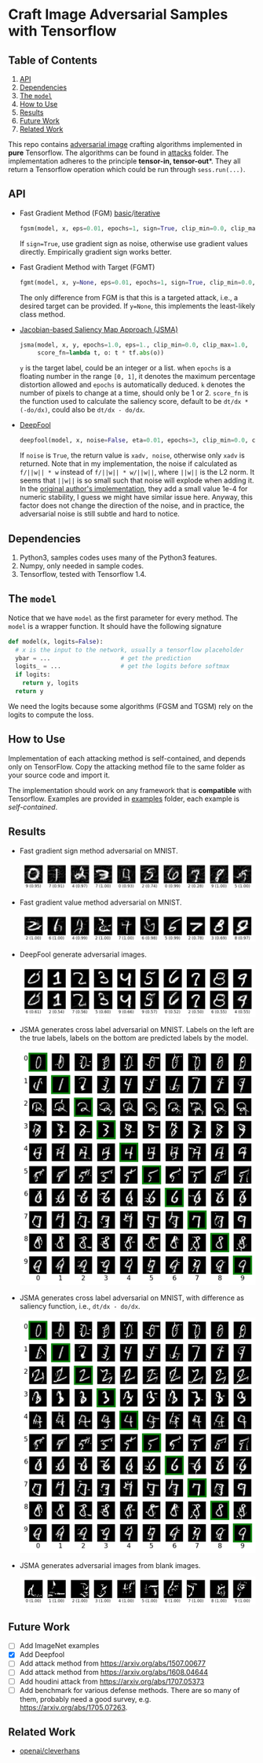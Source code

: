 Craft Image Adversarial Samples with Tensorflow
===============================================

## Table of Contents

1. [API](#api)
2. [Dependencies](#dependencies)
3. [The `model`](#the-model)
4. [How to Use](#how-to-use)
5. [Results](#results)
6. [Future Work](#future-work)
7. [Related Work](#related-work)

This repo contains [adversarial image](https://arxiv.org/abs/1312.6199) crafting algorithms implemented in
**pure** Tensorflow.  The algorithms can be found in [attacks](attacks) folder.  The
implementation adheres to the principle **tensor-in, tensor-out***.  They all
return a Tensorflow operation which could be run through `sess.run(...)`.

## API

- Fast Gradient Method (FGM) [basic](https://arxiv.org/abs/1412.6572/)/[iterative](https://arxiv.org/abs/1607.02533)

  ```python
  fgsm(model, x, eps=0.01, epochs=1, sign=True, clip_min=0.0, clip_max=1.0)
  ```

  If `sign=True`, use gradient sign as noise, otherwise use gradient values
  directly.  Empirically gradient sign works better.

- Fast Gradient Method with Target (FGMT)

  ```python
  fgmt(model, x, y=None, eps=0.01, epochs=1, sign=True, clip_min=0.0, clip_max=1.0):
  ```

  The only difference from FGM is that this is a targeted attack, i.e., a
  desired target can be provided.  If `y=None`, this implements the least-likely
  class method.

- [Jacobian-based Saliency Map Approach (JSMA)](https://arxiv.org/abs/1511.07528)

  ```python
  jsma(model, x, y, epochs=1.0, eps=1., clip_min=0.0, clip_max=1.0,
       score_fn=lambda t, o: t * tf.abs(o))
  ```

  `y` is the target label, could be an integer or a list.  when `epochs` is a
  floating number in the range `[0, 1]`, it denotes the maximum percentage
  distortion allowed and `epochs` is automatically deduced.  `k` denotes the
  number of pixels to change at a time, should only be 1 or 2.  `score_fn` is
  the function used to calculate the saliency score, default to be `dt/dx *
  (-do/dx)`, could also be `dt/dx - do/dx`.

- [DeepFool](https://arxiv.org/abs/1511.04599)

  ```python
  deepfool(model, x, noise=False, eta=0.01, epochs=3, clip_min=0.0, clip_max=1.0, min_prob=0.0)
  ```

  If `noise` is `True`, the return value is `xadv, noise`, otherwise only `xadv`
  is returned.  Note that in my implementation, the noise if calculated as
  `f/||w|| * w` instead of `f/||w|| * w/||w||`, where `||w||` is the L2 norm.
  It seems that `||w||` is so small such that noise will explode when adding
  it.  In the [original author's implementation](https://github.com/LTS4/DeepFool/blob/master/Python/deepfool.py#L71), they add a small value 1e-4
  for numeric stability, I guess we might have similar issue here.  Anyway, this
  factor does not change the direction of the noise, and in practice, the
  adversarial noise is still subtle and hard to notice.

## Dependencies

1. Python3, samples codes uses many of the Python3 features.
2. Numpy, only needed in sample codes.
3. Tensorflow, tested with Tensorflow 1.4.

## The `model`

Notice that we have `model` as the first parameter for every method.  The
`model` is a wrapper function.  It should have the following signature

```python
def model(x, logits=False):
  # x is the input to the network, usually a tensorflow placeholder
  ybar = ...                    # get the prediction
  logits_ = ...                 # get the logits before softmax
  if logits:
    return y, logits
  return y
```

We need the logits because some algorithms (FGSM and TGSM) rely on the logits to
compute the loss.

## How to Use

Implementation of each attacking method is self-contained, and depends only on
TensorFlow.  Copy the attacking method file to the same folder as your source
code and import it.

The implementation should work on any framework that is **compatible** with
Tensorflow.  Examples are provided in [examples](examples) folder, each example
is *self-contained*.

## Results

- Fast gradient sign method adversarial on MNIST.

  ![img](img/fgsm_mnist.png)

- Fast gradient value method adversarial on MNIST.

  ![img](img/fgvm_mnist.png)

- DeepFool generate adversarial images.

  ![img](img/deepfool_mnist.png)

- JSMA generates cross label adversarial on MNIST.  Labels on the left are the
  true labels, labels on the bottom are predicted labels by the model.

  ![img](img/jsma_mnist.png)

- JSMA generates cross label adversarial on MNIST, with difference as saliency
  function, i.e., `dt/dx - do/dx`.

  ![img](img/jsma_mnist_diff.png)

- JSMA generates adversarial images from blank images.

  ![img](img/jsma_mnist_scratch.png)

## Future Work

- [ ] Add ImageNet examples
- [x] Add Deepfool
- [ ] Add attack method from https://arxiv.org/abs/1507.00677
- [ ] Add attack method from https://arxiv.org/abs/1608.04644
- [ ] Add houdini attack from https://arxiv.org/abs/1707.05373
- [ ] Add benchmark for various defense methods.  There are so many of them,
  probably need a good survey, e.g. https://arxiv.org/abs/1705.07263.

## Related Work

- [openai/cleverhans](https://github.com/openai/cleverhans)
